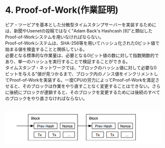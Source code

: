 # 4. Proof-of-Work(作業証明)

ピア・ツーピアを基本とした分散型タイムスタンプサーバーを実装するためには、新聞やUsenetの投稿ではなく"Adam Back's Hashcash [6]"と類似したProof-of-Workシステムを用いなければならない。  
Proof-of-Workシステムは、SHA-256等を用いてハッシュ化された0ビット値で始まる値を検査することと関係している。  
必要となる標準的な作業量は、必要となる0ビット値の数に対して指数関数的であり、単一のハッシュを実行することで検証することができる。  
タイムスタンプ・ネットワークでは、"ブロックのハッシュ値に対して必要な0ビットを与える"値が見つかるまで、ブロック内のノンス値をインクリメントしてProof-of-Workを実装する。一度CPUの労力によってProof-of-Workを満足させると、そのブロックは作業をやり直すことなく変更することはできない。さらに後続にブロックが連鎖すると、そのブロックを変更するためには後続のすべてのブロックをやり直さなければならない。
  
<br>
<img src="images/figure4_1.png" alt="figure4_1" title="figure4_1">
<br>


